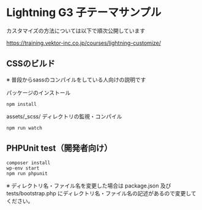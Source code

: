 # Lightning G3 子テーマサンプル

カスタマイズの方法については以下で順次公開しています

https://training.vektor-inc.co.jp/courses/lightning-customize/

## CSSのビルド

※ 普段からsassのコンパイルをしている人向けの説明です

パッケージのインストール

```
npm install
```

assets/_scss/ ディレクトリの監視・コンパイル

```
npm run watch
```


## PHPUnit test（開発者向け）

```
composer install
wp-env start
npm run phpunit
```

※ ディレクトリ名・ファイル名を変更した場合は package.json 及び tests/bootstrap.php にディレクトリ名・ファイル名の記述があるので変更してください。